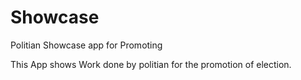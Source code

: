 # Showcase
Politian Showcase app for Promoting

This App shows Work done by politian for the promotion of election. 
